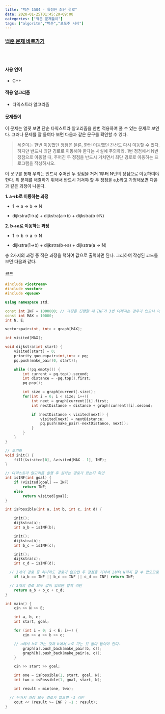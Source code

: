 ```yaml
---
title: "백준 1504 - 특정한 최단 경로"
date: 2020-01-25T01:45:20+09:00
categories: ["백준 문제풀이"]
tags: ["algoritm","백준","포도주 시식"]  
---
```

### [백준 문제 바로가기](https://www.acmicpc.net/problem/1504)
<br>
<br>


#### 사용 언어

- C++


#### 적용 알고리즘

- 다익스트라 알고리즘



#### 문제풀이
이 문제는 얼핏 보면 단순 다익스트라 알고리즘을 한번 적용하여 풀 수 있는  문제로 보인다. 그러나 문제를 잘 들여다 보면 다음과 같은 문구를 확인할 수 있다.

> 세준이는 한번 이동했던 정점은 물론, 한번 이동했던 간선도 다시 이동할 수 있다. 하지만 반드시 최단 경로로 이동해야 한다는 사실에 주의하라. 1번 정점에서 N번 정점으로 이동할 때, 주어진 두 정점을 반드시 거치면서 최단 경로로 이동하는 프로그램을 작성하시오.

이 문구를 통해 우리는 반드시 주어진 두 정점을 거쳐 1부터 N번의 정점으로 이동하여야 한다. 위 문제를 해결하기 위해서 반드시 거쳐야 할 두 정점을 a,b라고 가정해보면 다음과 같은 과정이 나온다.

**1. a->b로 이동하는 과정**

- 1 -> a -> b -> N

- dijkstra(1->a) + dijkstra(a->b) + dijkstra(b->N)


**2. b->a로 이동하는 과정**

- 1 -> b -> a -> N

- dijkstra(1->b) + dijkstra(b->a) + dijkstra(a -> N)

총 2가지의 과정 중 적은 과정을 택하여 값으로 출력하면 된다. 그리하여 작성된 코드를 보면 다음과 같다.




#### 코드

~~~c++
#include <iostream>
#include <vector>
#include <queue>

using namespace std;

const int INF = 1000000; // 과정을 진행할 때 INF가 3번 더해지는 경우가 있으니 이를 고려하여 INF값을 설정하여야 한다.
const int MAX = 10000;
int N, E;

vector<pair<int, int> > graph[MAX];

int visited[MAX];

void dijkstra(int start) {
	visited[start] = 0;
	priority_queue<pair<int,int> > pq;
	pq.push(make_pair(0, start));

	while (!pq.empty()) {
		int current = pq.top().second;
		int distance = -pq.top().first;
		pq.pop();

		int size = graph[current].size();
		for(int i = 0; i < size; i++){
			int next = graph[current][i].first;
			int nextDistance = distance + graph[current][i].second;

			if (nextDistance < visited[next]) {
				visited[next] = nextDistance;
				pq.push(make_pair(-nextDistance, next));
			}
		}
	}
}

// 초기화
void init() {
	fill(&visited[0], &visited[MAX - 1], INF);
}

// 다익스트라 알고리즘 실행 후 원하는 경로가 있는지 확인
int isINF(int goal) {
	if (visited[goal] == INF)
		return INF;
	else
		return visited[goal];
}

int isPossible(int a, int b, int c, int d) {

	init();
	dijkstra(a);
	int a_b = isINF(b);

	init();
	dijkstra(b);
	int b_c = isINF(c);

	init();
	dijkstra(c);
	int c_d = isINF(d);

  // 3개의 경로 중 하나라도 경로가 없으면 두 정점을 거쳐서 1부터 N까지 갈 수 없으므로 INF값을 리턴
	if (a_b == INF || b_c == INF || c_d == INF) return INF;

  // 3개의 경로 모두 값이 있으면 합계 리턴
	return a_b + b_c + c_d;
}

int main() {
	cin >> N >> E;

	int a, b, c;
	int start, goal;

	for (int i = 0; i < E; i++) {
		cin >> a >> b >> c;

    // a에서 b로 가는 것과 b에서 a로 가는 것 둘다 받아야 한다.
		graph[a].push_back(make_pair(b, c));
		graph[b].push_back(make_pair(a, c));
	}

	cin >> start >> goal;

	int one = isPossible(1, start, goal, N);
	int two = isPossible(1, goal, start, N);

	int result = min(one, two);

  // 두가지 과정 모두 경로가 없으면 -1 리턴
	cout << (result >= INF ? -1 : result);
}
~~~
